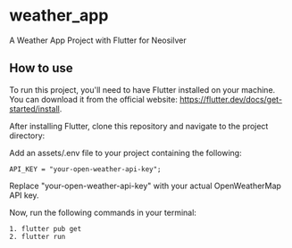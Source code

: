# weather_app

A Weather App Project with Flutter for Neosilver 

## How to use

To run this project, you'll need to have Flutter installed on your machine. You can download it from the official website: https://flutter.dev/docs/get-started/install.

After installing Flutter, clone this repository and navigate to the project directory:

Add an assets/.env file to your project containing the following:

```
API_KEY = "your-open-weather-api-key";
```

Replace "your-open-weather-api-key" with your actual OpenWeatherMap API key.

Now, run the following commands in your terminal:

```
1. flutter pub get
2. flutter run
```